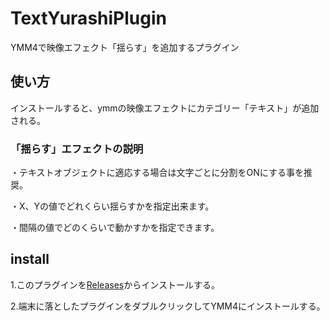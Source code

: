 # TextYurashiPlugin
YMM4で映像エフェクト「揺らす」を追加するプラグイン

## 使い方
インストールすると、ymmの映像エフェクトにカテゴリー「テキスト」が追加される。
### 「揺らす」エフェクトの説明
・テキストオブジェクトに適応する場合は文字ごとに分割をONにする事を推奨。

・X、Yの値でどれくらい揺らすかを指定出来ます。

・間隔の値でどのくらいで動かすかを指定できます。
## install
1.このプラグインを[Releases](https://github.com/dmmo-com-jp/TextYurashiPlugin/releases)からインストールする。

2.端末に落としたプラグインをダブルクリックしてYMM4にインストールする。
